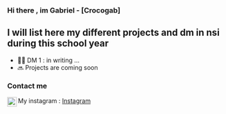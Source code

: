 ### Hi there , im Gabriel - [Crocogab]

## I will list here my different projects and dm in nsi during this school year
- 👨‍💻 DM 1 : in writing ...
- 🔜 Projects are coming soon

### Contact me
<img align="left" alt="instagram.com" width="22px" src="https://upload.wikimedia.org/wikipedia/commons/thumb/e/e7/Instagram_logo_2016.svg/768px-Instagram_logo_2016.svg.png" >My instagram : [Instagram](https://www.instagram.com/_gabdn_/ "My instagram")
